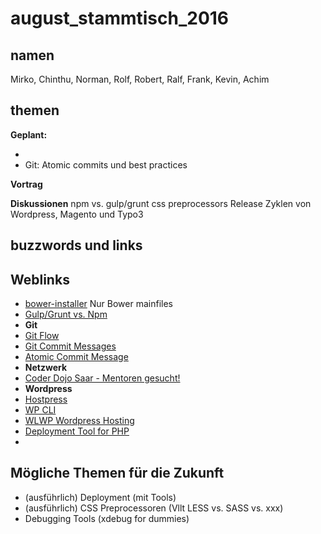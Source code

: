 # august_stammtisch_2016

## namen

Mirko, Chinthu, Norman, Rolf, Robert, Ralf, Frank, Kevin, Achim


## themen

  **Geplant:**

  * 
  * Git: Atomic commits und best practices

 **Vortrag** 
 
 
 **Diskussionen**
 npm vs. gulp/grunt
 css preprocessors
 Release Zyklen von Wordpress, Magento und Typo3
 

## buzzwords und links

## Weblinks

* [bower-installer](https://github.com/blittle/bower-installer) Nur Bower mainfiles
* [Gulp/Grunt vs. Npm](https://medium.freecodecamp.com/why-i-left-gulp-and-grunt-for-npm-scripts-3d6853dd22b8)
* **Git**
* [Git Flow](http://nvie.com/posts/a-successful-git-branching-model/)
* [Git Commit Messages](http://chris.beams.io/posts/git-commit/)
* [Atomic Commit Message](https://seesparkbox.com/foundry/atomic_commits_with_git) 
* **Netzwerk**
* [Coder Dojo Saar - Mentoren gesucht!](http://coderdojo-saar.de/)
* **Wordpress**
* [Hostpress](https://www.hostpress.de/)
* [WP CLI](http://wp-cli.org/)
* [WLWP Wordpress Hosting](https://wlwp.eu/)
* [Deployment Tool for PHP](http://deployer.org/)
* 

## Mögliche Themen für die Zukunft
* (ausführlich) Deployment (mit Tools)
* (ausführlich) CSS Preprocessoren (Vllt LESS vs. SASS vs. xxx)
* Debugging Tools (xdebug for dummies)
